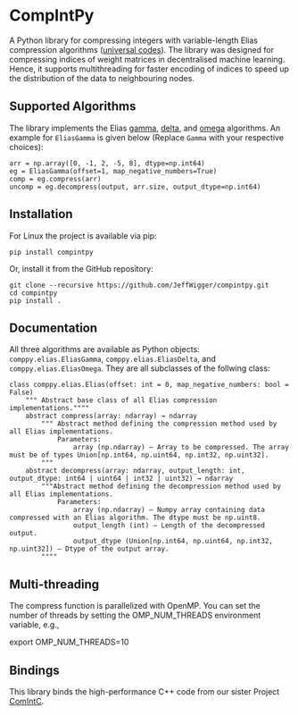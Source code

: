 # CompIntPy


A Python library for compressing integers with variable-length Elias compression algorithms ([universal codes](https://en.wikipedia.org/wiki/Universal_code_(data_compression))). The library was designed for compressing indices of weight matrices in decentralised machine learning. Hence, it supports multithreading for faster encoding of indices to speed up the distribution of the data to neighbouring nodes.


## Supported Algorithms



The library implements the Elias [gamma](https://en.wikipedia.org/wiki/Elias_gamma_coding), [delta](https://en.wikipedia.org/wiki/Elias_delta_coding), and [omega](https://en.wikipedia.org/wiki/Elias_omega_coding) algorithms. An example for `EliasGamma` is given below (Replace `Gamma` with your respective choices):


```
arr = np.array([0, -1, 2, -5, 8], dtype=np.int64)
eg = EliasGamma(offset=1, map_negative_numbers=True)
comp = eg.compress(arr)
uncomp = eg.decompress(output, arr.size, output_dtype=np.int64)
```

## Installation

For Linux the project is available via pip:
```
pip install compintpy
```

Or, install it from the GitHub repository:
```
git clone --recursive https://github.com/JeffWigger/compintpy.git
cd compintpy
pip install .
```

## Documentation
All three algorithms are available as Python objects: `comppy.elias.EliasGamma`, `comppy.elias.EliasDelta`, and `comppy.elias.EliasOmega`.
They are all subclasses of the follwing class:
```
class comppy.elias.Elias(offset: int = 0, map_negative_numbers: bool = False)
    """ Abstract base class of all Elias compression implementations.""""
    abstract compress(array: ndarray) → ndarray
        """ Abstract method defining the compression method used by all Elias implementations.
            Parameters:
                array (np.ndarray) – Array to be compressed. The array must be of types Union[np.int64, np.uint64, np.int32, np.uint32].
        """
    abstract decompress(array: ndarray, output_length: int, output_dtype: int64 | uint64 | int32 | uint32) → ndarray
        """Abstract method defining the decompression method used by all Elias implementations.
            Parameters:
                array (np.ndarray) – Numpy array containing data compressed with an Elias algorithm. The dtype must be np.uint8.
                output_length (int) – Length of the decompressed output.
                output_dtype (Union[np.int64, np.uint64, np.int32, np.uint32]) – Dtype of the output array.
        """"
```


## Multi-threading
The compress function is parallelized with OpenMP. You can set the number of threads by setting the OMP_NUM_THREADS environment variable, e.g.,


export OMP_NUM_THREADS=10


## Bindings


This library binds the high-performance C++ code from our sister Project [ComIntC](https://github.com/JeffWigger/compintc).
